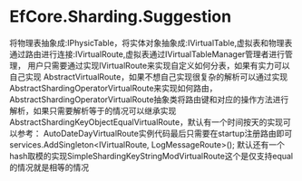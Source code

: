 # EfCore.Sharding.Suggestion
将物理表抽象成:IPhysicTable，将实体对象抽象成:IVirtualTable,虚拟表和物理表通过路由进行连接:IVirtualRoute,虚拟表通过IVirtualTableManager管理者进行管理，
用户只需要通过实现IVirtualRoute来实现自定义如何分表，如果有实力可以自己实现 AbstractVirtualRoute，如果不想自己实现很复杂的解析可以通过实现AbstractShardingOperatorVirtualRoute来实现如何路由，
AbstractShardingOperatorVirtualRoute抽象类将路由键和对应的操作方法进行解析，如果只需要解析等于的情况可以继承实现AbstractShardingKeyObjectEqualVirtualRoute，默认有一个时间按天的实现可以参考：
AutoDateDayVirtualRoute实例代码最后只需要在startup注册路由即可services.AddSingleton<IVirtualRoute<LogMessage>, LogMessageRoute>();
  默认还有一个hash取模的实现SimpleShardingKeyStringModVirtualRoute这个是仅支持equal的情况就是相等的情况
